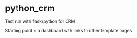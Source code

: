 # python_crm
Test run with flask/python for CRM 


Starting point is a dashboard with links to other template pages 
